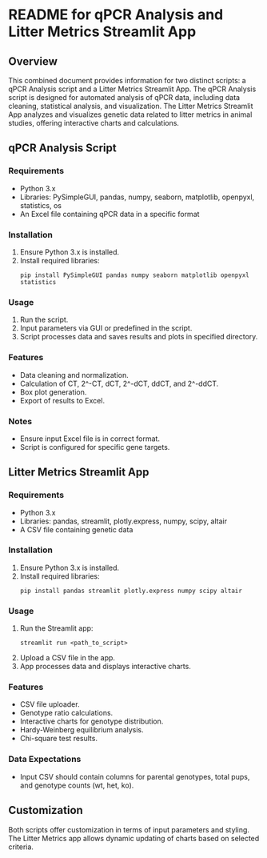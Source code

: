 # README for qPCR Analysis and Litter Metrics Streamlit App

## Overview
This combined document provides information for two distinct scripts: a qPCR Analysis script and a Litter Metrics Streamlit App. The qPCR Analysis script is designed for automated analysis of qPCR data, including data cleaning, statistical analysis, and visualization. The Litter Metrics Streamlit App analyzes and visualizes genetic data related to litter metrics in animal studies, offering interactive charts and calculations.

## qPCR Analysis Script

### Requirements
- Python 3.x
- Libraries: PySimpleGUI, pandas, numpy, seaborn, matplotlib, openpyxl, statistics, os
- An Excel file containing qPCR data in a specific format

### Installation
1. Ensure Python 3.x is installed.
2. Install required libraries:
   ```
   pip install PySimpleGUI pandas numpy seaborn matplotlib openpyxl statistics
   ```

### Usage
1. Run the script.
2. Input parameters via GUI or predefined in the script.
3. Script processes data and saves results and plots in specified directory.

### Features
- Data cleaning and normalization.
- Calculation of CT, 2^-CT, dCT, 2^-dCT, ddCT, and 2^-ddCT.
- Box plot generation.
- Export of results to Excel.

### Notes
- Ensure input Excel file is in correct format.
- Script is configured for specific gene targets.

## Litter Metrics Streamlit App

### Requirements
- Python 3.x
- Libraries: pandas, streamlit, plotly.express, numpy, scipy, altair
- A CSV file containing genetic data

### Installation
1. Ensure Python 3.x is installed.
2. Install required libraries:
   ```
   pip install pandas streamlit plotly.express numpy scipy altair
   ```

### Usage
1. Run the Streamlit app:
   ```
   streamlit run <path_to_script>
   ```
2. Upload a CSV file in the app.
3. App processes data and displays interactive charts.

### Features
- CSV file uploader.
- Genotype ratio calculations.
- Interactive charts for genotype distribution.
- Hardy-Weinberg equilibrium analysis.
- Chi-square test results.

### Data Expectations
- Input CSV should contain columns for parental genotypes, total pups, and genotype counts (wt, het, ko).

## Customization
Both scripts offer customization in terms of input parameters and styling. The Litter Metrics app allows dynamic updating of charts based on selected criteria.
